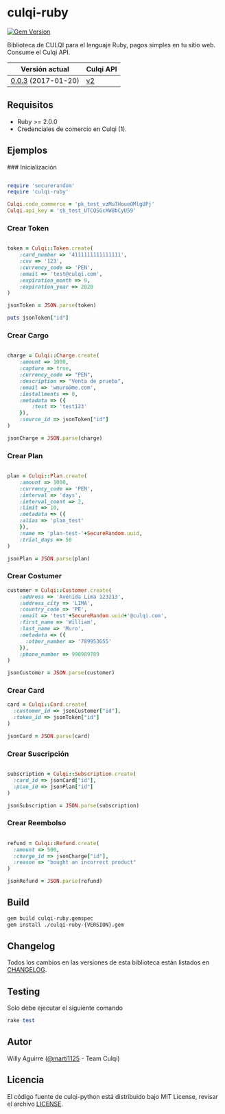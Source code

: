 # culqi-ruby

[![Gem Version](https://badge.fury.io/rb/culqi-ruby.svg)](https://badge.fury.io/rb/culqi-ruby)

Biblioteca de CULQI para el lenguaje Ruby, pagos simples en tu sitio web. Consume el Culqi API.

| Versión actual|Culqi API|
|----|----|
| [0.0.3](https://rubygems.org/gems/culqi-ruby) (2017-01-20) |[v2](https://beta.culqi.com)|

## Requisitos

- Ruby >= 2.0.0
- Credenciales de comercio en Culqi (1).


## Ejemplos

### Inicialización

```ruby

require 'securerandom'
require 'culqi-ruby'

Culqi.code_commerce = 'pk_test_vzMuTHoueOMlgUPj'
Culqi.api_key = 'sk_test_UTCQSGcXW8bCyU59'

```

### Crear Token

```ruby

token = Culqi::Token.create(
    :card_number => '4111111111111111',
    :cvv => '123',
    :currency_code => 'PEN',
    :email => 'test@culqi.com',
    :expiration_month => 9,
    :expiration_year => 2020
)

jsonToken = JSON.parse(token)

puts jsonToken["id"]

```

### Crear Cargo

```ruby

charge = Culqi::Charge.create(
    :amount => 1000,
    :capture => true,
    :currency_code => "PEN",
    :description => "Venta de prueba",
    :email => 'wmuro@me.com',
    :installments => 0,
    :metadata => ({
        :test => 'test123'
    }),
    :source_id => jsonToken["id"]
)

jsonCharge = JSON.parse(charge)

```

### Crear Plan

```ruby

plan = Culqi::Plan.create(
    :amount => 1000,
    :currency_code => 'PEN',
    :interval => 'days',
    :interval_count => 2,
    :limit => 10,
    :metadata => ({
    :alias => 'plan_test'
    }),
    :name => 'plan-test-'+SecureRandom.uuid,
    :trial_days => 50
)

jsonPlan = JSON.parse(plan)

```

### Crear Costumer

```ruby
customer = Culqi::Customer.create(
    :address => 'Avenida Lima 123213',
    :address_city => 'LIMA',
    :country_code => 'PE',
    :email => 'test'+SecureRandom.uuid+'@culqi.com',
    :first_name => 'William',
    :last_name => 'Muro',
    :metadata => ({
      :other_number => '789953655'
    }),
    :phone_number => 998989789
)

jsonCustomer = JSON.parse(customer)

```

### Crear Card

```ruby
card = Culqi::Card.create(
  :customer_id => jsonCustomer["id"],
  :token_id => jsonToken["id"]
)

jsonCard = JSON.parse(card)

```

### Crear Suscripción

```ruby

subscription = Culqi::Subscription.create(
  :card_id => jsonCard["id"],
  :plan_id => jsonPlan["id"]
)

jsonSubscription = JSON.parse(subscription)

```

### Crear Reembolso

```ruby

refund = Culqi::Refund.create(
  :amount => 500,
  :charge_id => jsonCharge["id"],
  :reason => "bought an incorrect product"
)

jsonRefund = JSON.parse(refund)

```

## Build

```bash
gem build culqi-ruby.gemspec
gem install ./culqi-ruby-{VERSION}.gem
```


## Changelog

Todos los cambios en las versiones de esta biblioteca están listados en [CHANGELOG](CHANGELOG).

## Testing

Solo debe ejecutar el siguiente comando

```ruby
rake test
```

## Autor

Willy Aguirre ([@marti1125](https://github.com/marti1125) - Team Culqi)

## Licencia

El código fuente de culqi-python está distribuido bajo MIT License, revisar el archivo [LICENSE](https://github.com/culqi/culqi-ruby/blob/master/LICENSE).
